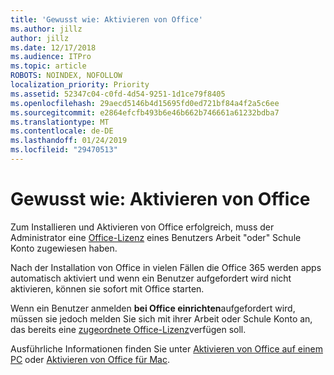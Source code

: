 ```yaml
---
title: 'Gewusst wie: Aktivieren von Office'
ms.author: jillz
author: jillz
ms.date: 12/17/2018
ms.audience: ITPro
ms.topic: article
ROBOTS: NOINDEX, NOFOLLOW
localization_priority: Priority
ms.assetid: 52347c04-c0fd-4d54-9251-1d1ce79f8405
ms.openlocfilehash: 29aecd5146b4d15695fd0ed721bf84a4f2a5c6ee
ms.sourcegitcommit: e2864efcfb493b6e46b662b746661a61232bdba7
ms.translationtype: MT
ms.contentlocale: de-DE
ms.lasthandoff: 01/24/2019
ms.locfileid: "29470513"
---
```

# <a name="how-to-activate-office"></a>Gewusst wie: Aktivieren von Office

Zum Installieren und Aktivieren von Office erfolgreich, muss der Administrator eine [Office-Lizenz](https://docs.microsoft.com/office365/admin/subscriptions-and-billing/assign-licenses-to-users) eines Benutzers Arbeit "oder" Schule Konto zugewiesen haben. 
  
Nach der Installation von Office in vielen Fällen die Office 365 werden apps automatisch aktiviert und wenn ein Benutzer aufgefordert wird nicht aktivieren, können sie sofort mit Office starten.
  
Wenn ein Benutzer anmelden **bei Office einrichten**aufgefordert wird, müssen sie jedoch melden Sie sich mit ihrer Arbeit oder Schule Konto an, das bereits eine [zugeordnete Office-Lizenz](https://support.office.com/article/f8ab5e25-bf3f-4a47-b264-174b1ee925fd.aspx)verfügen soll.
  
Ausführliche Informationen finden Sie unter [Aktivieren von Office auf einem PC](https://support.office.com/article/5bd38f38-db92-448b-a982-ad170b1e187e.aspx) oder [Aktivieren von Office für Mac](https://support.office.com/article/7f6646b1-bb14-422a-9ad4-a53410fcefb2.aspx).
  

